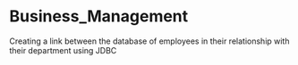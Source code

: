 # Business_Management
Creating a link between the database of employees in their relationship with their department using JDBC
